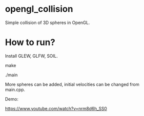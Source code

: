 # opengl_collision

Simple collision of 3D spheres in OpenGL.

# How to run?

Install GLEW, GLFW, SOIL.

make

./main

More spheres can be added, initial velocities can be changed from main.cpp.

Demo: 

https://www.youtube.com/watch?v=nrm8d6h_SS0
